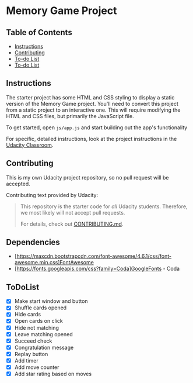 # Memory Game Project

## Table of Contents

* [Instructions](#instructions)
* [Contributing](#contributing)
* [To-do List](#dependencies)
* [To-do List](#todolist)

## Instructions

The starter project has some HTML and CSS styling to display a static version of the Memory Game project. You'll need to convert this project from a static project to an interactive one. This will require modifying the HTML and CSS files, but primarily the JavaScript file.

To get started, open `js/app.js` and start building out the app's functionality

For specific, detailed instructions, look at the project instructions in the [Udacity Classroom](https://classroom.udacity.com/me).

## Contributing

This is my own Udacity project repository, so no pull request will be accepted. 

Contributing text provided by Udacity:

> This repository is the starter code for _all_ Udacity students. Therefore, we most likely will not accept pull requests.
>
> For details, check out [CONTRIBUTING.md](CONTRIBUTING.md).

## Dependencies
- [https://maxcdn.bootstrapcdn.com/font-awesome/4.6.1/css/font-awesome.min.css]FontAwesome 
- [https://fonts.googleapis.com/css?family=Coda]GoogleFonts - Coda 

## ToDoList

- [x] Make start window and button
- [x] Shuffle cards opened
- [x] Hide cards
- [x] Open cards on click
- [x] Hide not matching
- [x] Leave matching opened 
- [x] Succeed check
- [x] Congratulation message
- [x] Replay button
- [x] Add timer
- [x] Add move counter
- [x] Add star rating based on moves